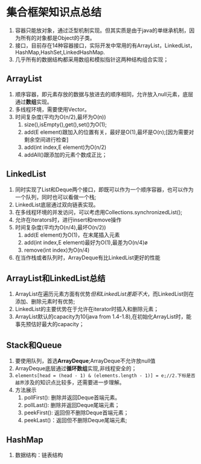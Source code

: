 # 集合框架知识点总结
1. 容器只能放对象，通过泛型机制实现。但其实质是由于java的单继承机制，因为所有的对象都是Object的子类。
2. 接口，目前存在14种容器接口，实际开发中常用的有ArrayList，LinkedList，HashMap,HashSet,LinkedHashMap.
3. 几乎所有的数据结构都采用数组和模拟指针这两种结构组合实现；
## ArrayList
1. 顺序容器，即元素存放的数据与放进去的顺序相同，允许放入null元素，底层通过**数组**实现。
2. 多线程环境，需要使用Vector。
3. 时间复杂度(平均为O(n/2),最坏为O(n))
    1. size(),isEmpty(),get(),set()为O(1);
    2. add(E element)跟加入的位置有关，最好是O(1),最坏是O(n);[因为需要对剩余空间进行检查]
    3. add(int index,E element)为O(n/2)
    4. addAll()跟添加的元素个数成正比；
## LinkedList
1. 同时实现了List和Deque两个接口，即既可以作为一个顺序容器，也可以作为一个队列，同时也可以看做一个栈;
2. LinkedList底层通过双向链表实现。
3. 在多线程环境的并发访问，可以考虑用Collections.synchronizedList();
4. 允许在iterators时，进行insert和remove操作
5. 时间复杂度(平均为O(n/4),最坏O(n/2))
    1. add(E element)为O(1)，在末尾插入元素
    2. add(int index,E element)最好为O(1),最差为O(n/4)ø
    3. remove(int index)为O(n/4)
6. 在当作栈或者队列时，ArrayDeque有比LinkedList更好的性能
## ArrayList和LinkedList总结
1. ArrayList在遍历元素方面有优势*但和LinkedList差距不大*，而LinkedList则在添加、删除元素时有优势;
2. LinkedList的主要优势在于允许在iterator时插入和删除元素；
3. ArrayList默认的capacity为10(java from 1.4-1.8),在初始化ArrayList时，能事先预估好最大的capacity；
## Stack和Queue
1. 要使用队列，首选**ArrayDeque**;ArrayDeque不允许放null值
2. ArrayDeque底层通过**循环数组**实现,非线程安全的；
3. `elements[head = (head - 1) & (elements.length - 1)] = e;//2.下标是否越界`涉及的知识点比较多，还需要进一步理解。
4. 方法展示
    1. pollFirst(): 删除并返回Deque首端元素。
    2. pollLast(): 删除并返回Deque尾端元素；
    3. peekFirst(): 返回但不删除Deque首端元素；
    4. peekLast()：返回但不删除Deque尾端元素;
## HashMap
1. 数据结构：链表结构
   


